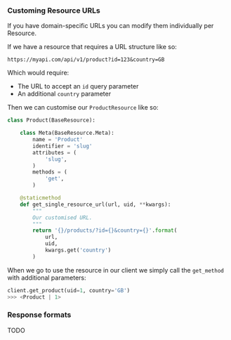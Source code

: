 ### Customing Resource URLs

If you have domain-specific URLs you can modify them individually per Resource.

If we have a resource that requires a URL structure like so:

```
https://myapi.com/api/v1/product?id=123&country=GB
```

Which would require:

* The URL to accept an `id` query parameter
* An additional `country` parameter

Then we can customise our `ProductResource` like so:

```python
class Product(BaseResource):

    class Meta(BaseResource.Meta):
        name = 'Product'
        identifier = 'slug'
        attributes = (
            'slug',
        )
        methods = (
            'get',
        )

    @staticmethod
    def get_single_resource_url(url, uid, **kwargs):
        """
        Our customised URL.
        """
        return '{}/products/?id={}&country={}'.format(
            url,
            uid,
            kwargs.get('country')
        )
```

When we go to use the resource in our client we simply call the `get_method` with additional parameters:

```python
client.get_product(uid=1, country='GB')
>>> <Product | 1>
```

### Response formats

TODO
